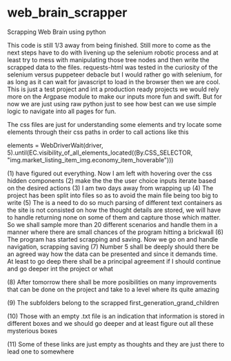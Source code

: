 # web_brain_scrapper
Scrapping Web Brain using python

This code is still 1/3 away from being finished.
Still more to come as the next steps have to do with livening up the selenium robotic process
and at least try to mess with manipulating those tree nodes and then write the scrapped data
to the files. requests-html was tested in the curiosity of the selenium versus puppeteer debacle
but I would rather go with selenium, for as long as it can wait for javascript to load in the
browser then we are cool. This is just a test project and int a production ready projects
we would rely more on the Argpase module to make our inputs more fun and swift.
But for now we are just using raw python just to see how best can we use simple logic to navigate
into all pages for fun.


The css files are just for understanding some elements and try locate some elements through their css
paths in order to call actions like this

elements = WebDriverWait(driver, 5).until(EC.visibility_of_all_elements_located((By.CSS_SELECTOR, "img.market_listing_item_img.economy_item_hoverable")))



(1) have figured out everything. Now I am left with hovering over the css hidden components
(2) make the the the user choice inputs iterate based on the desired actions
(3) I am two days away from wrapping up
(4) The project has been split into files so as to avoid the main file being too big to
    write
(5) The is a need to do so much parsing of different text containers as the site is not 
    consisted on how the thought details are stored, we will have to handle returning none on some of them and capture those which matter. So we shall sample more than 20 different
    scenarios and handle them in a manner where there are small chances of the program
    hitting a brickwall
(6) The program has started scrapping and saving. Now we go on and handle navigation, scrapping
    saving
(7) Number 5 shall be deeply should there be an agreed way how the data can be presented and     since it demands time. At least to go deep there shall be a principal agreement if I should continue and go deeper int the project or what

(8) After tomorrow there shall be more posibilities on many improvements that can be done on the
    project and take to a level where its quite amazing

(9) The subfolders belong to the scrapped first_generation_grand_children

(10) Those with an empty .txt file is an indication that information is stored in different 
      boxes and we should go deeper and at least figure out all these mysterious boxes
      
(11) Some of these links are just empty as thoughts and they are just there to lead one to somewhere

